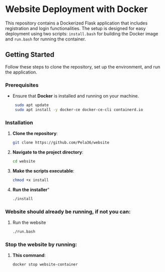 # Website Deployment with Docker

This repository contains a Dockerized Flask application that includes registration and login functionalities. The setup is designed for easy deployment using two scripts: `install.bash` for building the Docker image and `run.bash` for running the container.

## Getting Started

Follow these steps to clone the repository, set up the environment, and run the application.

### Prerequisites

- Ensure that **Docker** is installed and running on your machine.
  
  ```bash
   sudo apt update
   sudo apt install -y docker-ce docker-ce-cli containerd.io

### Installation

1. **Clone the repository**:
   
   ```bash
   git clone https://github.com/Pela36/website
   
2. **Navigate to the project directory**:

    ```bash
    cd website

3. **Make the scripts executable**:
   
    ```bash
    chmod +x install
    
4. **Run the installer**"
   
     ```bash
    ./install

### **Website should already be running, if not you can**:

1. Run the website
   
    ```bash
    ./run.bash

### **Stop the website by running**:

1. **This command**:
   
    ```bash
    docker stop website-container    
